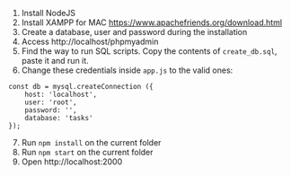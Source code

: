 1. Install NodeJS 
2. Install XAMPP for MAC https://www.apachefriends.org/download.html
3. Create a database, user and password during the installation
4. Access http://localhost/phpmyadmin
5. Find the way to run SQL scripts. Copy the contents of `create_db.sql`, paste it and run it.
6. Change these credentials inside `app.js` to the valid ones:
```
const db = mysql.createConnection ({
    host: 'localhost',
    user: 'root',
    password: '',
    database: 'tasks'
});
```
7. Run `npm install` on the current folder
8. Run `npm start` on the current folder
9. Open http://localhost:2000